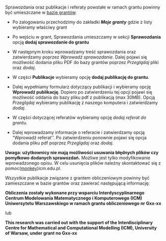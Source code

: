 Sprawozdania oraz publikacje i referaty powstałe w ramach grantu powinny
być umieszczane w [bazie grantów](http://granty.icm.edu.pl/IcmGrants/).

  - Po zalogowaniu przechodzimy do zakładki ***Moje granty*** gdzie z
    listy wybieramy właściwy grant
  - Po wejściu w grant, Sprawozdania umieszczamy w sekcji
    **Sprawozdania** opcją **dodaj sprawozdanie do grantu**
  - W następnym kroku wprowadzamy treść sprawozdania oraz
        zatwierdzamy poprzez *Wprowadź sprawozdanie*. Dalej pojawi się
        możliwość dodania pliku PDF do bazy grantów poprzez *Przeglądaj*
        pliki oraz *dodaj*.
	
  - W części **Publikacje** wybieramy opcję **dodaj publikację do grantu**.
      
  - Dalej wypełniamy formularz dotyczący publikacji i wybieramy
        opcję **Wprowadź publikację**. Dopiero po zatwierdzeniu tej
        opcji pojawi się możliwość oddania do bazy pliku pdf z
        publikacją (max 30MB). Opcją *Przeglądaj* wybieramy publikację
        z naszego komputera i zatwierdzamy *dodaj*.
	
  - W części dotyczącej referatów wybieramy opcję *dodaj referat do
    grantu*.
    
  - Dalej wprowadzamy informacje o referacie i zatwierdzamy opcją
        "Wprowadź referat''. Po zatwierdzeniu ponownie pojawi się opcja
        dodania pliku pdf poprzez *Przeglądaj* oraz *dodaj*.

**Uwaga: użytkownicy nie mają możliwości usuwania błędnych plików czy
pomyłkowo dodanych sprawozdań.** Możliwe jest tylko modyfikowanie
wprowadzonego opisu. W celu usunięcia plików należny skontaktować się z pomoc([monkey](https://en.wikipedia.org/wiki/At_sign#Names_in_other_languages))icm.edu.pl.

Wszystkie publikacje związane z grantem obliczeniowym powinny być
zamieszczane w bazie grantów oraz zawierać następującą informację:

**Obliczenia zostały wykonane przy wsparciu Interdyscyplinarnego Centrum
Modelowania Matematycznego i Komputerowego (ICM) Uniwersytetu
Warszawskiego w ramach grantu obliczeniowego nr Gxx-xx**

lub

**This research was carried out with the support of the
Interdisciplinary Centre for Mathematical and Computational Modelling
(ICM), University of Warsaw, under grant no Gxx-xx**